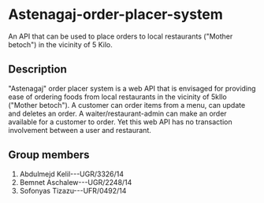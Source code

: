 # Astenagaj-order-placer-system
An API that can be used to place orders to local restaurants ("Mother betoch") in the vicinity of 5 Kilo.

## Description
"Astenagaj" order placer system is a web API that is envisaged for providing ease of ordering foods from local restaurants in the vicinity of 5kIlo ("Mother betoch"). A customer can order items from a menu, can update and deletes an order. A waiter/restaurant-admin can make an order available for a customer to order. Yet this web API has no transaction involvement between a user and restaurant.

## Group members
1. Abdulmejd Kelil---UGR/3326/14
2. Bemnet Aschalew---UGR/2248/14
3. Sofonyas Tizazu---UFR/0492/14
